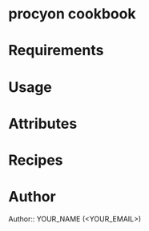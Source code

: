 # procyon cookbook

# Requirements

# Usage

# Attributes

# Recipes

# Author

Author:: YOUR_NAME (<YOUR_EMAIL>)
